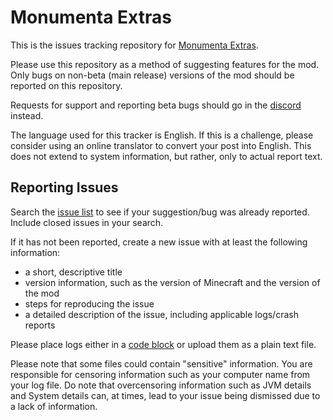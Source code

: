 Monumenta Extras
==============

This is the issues tracking repository for [Monumenta Extras](https://modrinth.com/mod/mmev2).

Please use this repository as a method of suggesting features for the mod.
Only bugs on non-beta (main release) versions of the mod should be reported on this repository.

Requests for support and reporting beta bugs should go in the [discord](https://discord.gg/DvxMnqsY3n) instead.

The language used for this tracker is English.  If this is a challenge, please consider using an  online translator to convert your post into English.  This does not extend to system information, but rather, only to actual report text.

Reporting Issues
----------------

Search the [issue list](https://github.com/TrueConstitution/MonumentaExtras/issues) to see if your suggestion/bug was already reported. Include closed issues in your search.

If it has not been reported, create a new issue with at least the following information:

- a short, descriptive title
- version information, such as the version of Minecraft and the version of the mod
- steps for reproducing the issue
- a detailed description of the issue, including applicable logs/crash reports

Please place logs either in a [code block](https://guides.github.com/features/mastering-markdown/) or upload them as a plain text file.

Please note that some files could contain "sensitive" information. You are responsible for censoring information such as your computer name from your log file. 
Do note that overcensoring information such as JVM details and System details can, at times, lead to your issue being dismissed due to a lack of information.